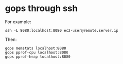 # gops through ssh

For example:

    ssh -L 8080:localhost:8080 ec2-user@remote.server.ip

Then:

    gops memstats localhost:8080
    gops pprof-cpu localhost:8080
    gops pprof-heap localhost:8080
